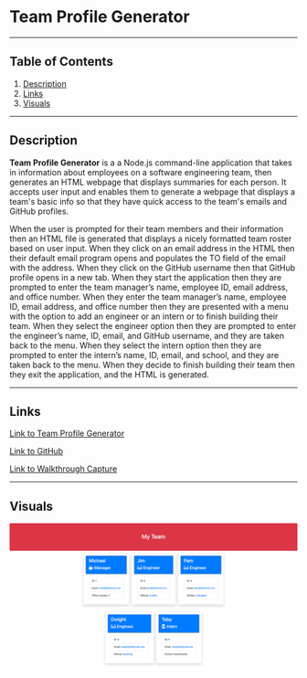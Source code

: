 # **Team Profile Generator**
***

## Table of Contents
1. [Description](#description)  
2. [Links](#links)  
3. [Visuals](#visuals)  
***

## Description
**Team Profile Generator** is a a Node.js command-line application that takes in information about employees on a software engineering team, then generates an HTML webpage that displays summaries for each person. It accepts user input and enables them to generate a webpage that displays a team's basic info so that they have quick access to the team's emails and GitHub profiles. 

When the user is prompted for their team members and their information then an HTML file is generated that displays a nicely formatted team roster based on user input. When they click on an email address in the HTML then their default email program opens and populates the TO field of the email with the address. When they click on the GitHub username then that GitHub profile opens in a new tab. When they start the application then they are prompted to enter the team manager’s name, employee ID, email address, and office number. When they enter the team manager’s name, employee ID, email address, and office number then they are presented with a menu with the option to add an engineer or an intern or to finish building their team. When they select the engineer option then they are prompted to enter the engineer’s name, ID, email, and GitHub username, and they are taken back to the menu. When they select the intern option then they are prompted to enter the intern’s name, ID, email, and school, and they are taken back to the menu. When they decide to finish building their team then they exit the application, and the HTML is generated.


***

## Links
[Link to Team Profile Generator](https://mattholtmoore.github.io/)

[Link to GitHub](https://github.com/mattholtmoore/)  

[Link to Walkthrough Capture]()
***

## Visuals
![team-profile-generator](images/team-profile.png "team-profile-generator")


 
